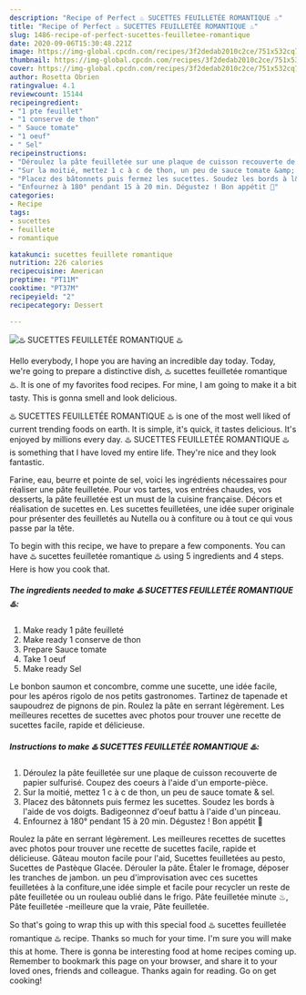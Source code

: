 ```yaml
---
description: "Recipe of Perfect ♨️ SUCETTES FEUILLETÉE ROMANTIQUE ♨️"
title: "Recipe of Perfect ♨️ SUCETTES FEUILLETÉE ROMANTIQUE ♨️"
slug: 1486-recipe-of-perfect-sucettes-feuilletee-romantique
date: 2020-09-06T15:30:48.221Z
image: https://img-global.cpcdn.com/recipes/3f2dedab2010c2ce/751x532cq70/♨️-sucettes-feuilletee-romantique-♨️-photo-principale-de-la-recette.jpg
thumbnail: https://img-global.cpcdn.com/recipes/3f2dedab2010c2ce/751x532cq70/♨️-sucettes-feuilletee-romantique-♨️-photo-principale-de-la-recette.jpg
cover: https://img-global.cpcdn.com/recipes/3f2dedab2010c2ce/751x532cq70/♨️-sucettes-feuilletee-romantique-♨️-photo-principale-de-la-recette.jpg
author: Rosetta Obrien
ratingvalue: 4.1
reviewcount: 15144
recipeingredient:
- "1 pte feuillet"
- "1 conserve de thon"
- " Sauce tomate"
- "1 oeuf"
- " Sel"
recipeinstructions:
- "Déroulez la pâte feuilletée sur une plaque de cuisson recouverte de papier sulfurisé. Coupez des coeurs à l&#39;aide d&#39;un emporte-pièce."
- "Sur la moitié, mettez 1 c à c de thon, un peu de sauce tomate &amp; sel."
- "Placez des bâtonnets puis fermez les sucettes. Soudez les bords à l&#39;aide de vos doigts. Badigeonnez d&#39;oeuf battu à l&#39;aide d&#39;un pinceau."
- "Enfournez à 180° pendant 15 à 20 min. Dégustez ! Bon appétit 🌹"
categories:
- Recipe
tags:
- sucettes
- feuillete
- romantique

katakunci: sucettes feuillete romantique 
nutrition: 226 calories
recipecuisine: American
preptime: "PT11M"
cooktime: "PT37M"
recipeyield: "2"
recipecategory: Dessert

---
```



![♨️ SUCETTES FEUILLETÉE ROMANTIQUE ♨️](https://img-global.cpcdn.com/recipes/3f2dedab2010c2ce/751x532cq70/♨️-sucettes-feuilletee-romantique-♨️-photo-principale-de-la-recette.jpg)

Hello everybody, I hope you are having an incredible day today. Today, we're going to prepare a distinctive dish, ♨️ sucettes feuilletée romantique ♨️. It is one of my favorites food recipes. For mine, I am going to make it a bit tasty. This is gonna smell and look delicious.

♨️ SUCETTES FEUILLETÉE ROMANTIQUE ♨️ is one of the most well liked of current trending foods on earth. It is simple, it's quick, it tastes delicious. It's enjoyed by millions every day. ♨️ SUCETTES FEUILLETÉE ROMANTIQUE ♨️ is something that I have loved my entire life. They're nice and they look fantastic.

Farine, eau, beurre et pointe de sel, voici les ingrédients nécessaires pour réaliser une pâte feuilletée. Pour vos tartes, vos entrées chaudes, vos desserts, la pâte feuilletée est un must de la cuisine française. Décors et réalisation de sucettes en. Les sucettes feuilletées, une idée super originale pour présenter des feuilletés au Nutella ou à confiture ou à tout ce qui vous passe par la tête.


To begin with this recipe, we have to prepare a few components. You can have ♨️ sucettes feuilletée romantique ♨️ using 5 ingredients and 4 steps. Here is how you cook that.

<!--inarticleads1-->

##### The ingredients needed to make ♨️ SUCETTES FEUILLETÉE ROMANTIQUE ♨️:

1. Make ready 1 pâte feuilleté
1. Make ready 1 conserve de thon
1. Prepare  Sauce tomate
1. Take 1 oeuf
1. Make ready  Sel


Le bonbon saumon et concombre, comme une sucette, une idée facile, pour les apéros rigolo de nos petits gastronomes. Tartinez de tapenade et saupoudrez de pignons de pin. Roulez la pâte en serrant légèrement. Les meilleures recettes de sucettes avec photos pour trouver une recette de sucettes facile, rapide et délicieuse. 

<!--inarticleads2-->

##### Instructions to make ♨️ SUCETTES FEUILLETÉE ROMANTIQUE ♨️:

1. Déroulez la pâte feuilletée sur une plaque de cuisson recouverte de papier sulfurisé. Coupez des coeurs à l&#39;aide d&#39;un emporte-pièce.
1. Sur la moitié, mettez 1 c à c de thon, un peu de sauce tomate &amp; sel.
1. Placez des bâtonnets puis fermez les sucettes. Soudez les bords à l&#39;aide de vos doigts. Badigeonnez d&#39;oeuf battu à l&#39;aide d&#39;un pinceau.
1. Enfournez à 180° pendant 15 à 20 min. Dégustez ! Bon appétit 🌹


Roulez la pâte en serrant légèrement. Les meilleures recettes de sucettes avec photos pour trouver une recette de sucettes facile, rapide et délicieuse. Gâteau mouton facile pour l&#39;aid, Sucettes feuilletées au pesto, Sucettes de Pastèque Glacée. Dérouler la pâte. Étaler le fromage, déposer les tranches de jambon. un peu d&#39;improvisation avec ces sucettes feuilletées à la confiture,une idée simple et facile pour recycler un reste de pâte feuilletée ou un rouleau oublié dans le frigo. Pâte feuilletée minute ♨, Pâte feuilletée -meilleure que la vraie, Pâte feuilletée. 

So that's going to wrap this up with this special food ♨️ sucettes feuilletée romantique ♨️ recipe. Thanks so much for your time. I'm sure you will make this at home. There is gonna be interesting food at home recipes coming up. Remember to bookmark this page on your browser, and share it to your loved ones, friends and colleague. Thanks again for reading. Go on get cooking!
